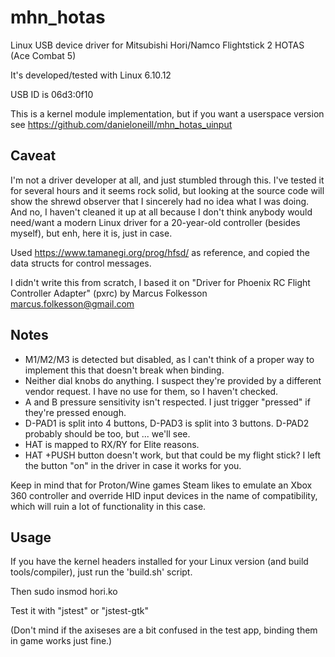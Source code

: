 # mhn_hotas
Linux USB device driver for Mitsubishi Hori/Namco Flightstick 2 HOTAS (Ace Combat 5)

It's developed/tested with Linux 6.10.12

USB ID is 06d3:0f10

This is a kernel module implementation, but if you want a userspace version see https://github.com/danieloneill/mhn_hotas_uinput

## Caveat

I'm not a driver developer at all, and just stumbled through this. I've tested it for several hours and it seems rock solid, but looking at the source code will show the shrewd observer that I sincerely had no idea what I was doing. And no, I haven't cleaned it up at all because I don't think anybody would need/want a modern Linux driver for a 20-year-old controller (besides myself), but enh, here it is, just in case.

Used https://www.tamanegi.org/prog/hfsd/ as reference, and copied the data structs for control messages.

I didn't write this from scratch, I based it on "Driver for Phoenix RC Flight Controller Adapter" (pxrc) by Marcus Folkesson <marcus.folkesson@gmail.com>

## Notes

* M1/M2/M3 is detected but disabled, as I can't think of a proper way to implement this that doesn't break when binding.
* Neither dial knobs do anything. I suspect they're provided by a different vendor request. I have no use for them, so I haven't checked.
* A and B pressure sensitivity isn't respected. I just trigger "pressed" if they're pressed enough.
* D-PAD1 is split into 4 buttons, D-PAD3 is split into 3 buttons. D-PAD2 probably should be too, but ... we'll see.
* HAT is mapped to RX/RY for Elite reasons.
* HAT +PUSH button doesn't work, but that could be my flight stick? I left the button "on" in the driver in case it works for you.

Keep in mind that for Proton/Wine games Steam likes to emulate an Xbox 360 controller and override HID input devices in the name of compatibility, which will ruin a lot of functionality in this case.

## Usage

If you have the kernel headers installed for your Linux version (and build tools/compiler), just run the 'build.sh' script.

Then sudo insmod hori.ko

Test it with "jstest" or "jstest-gtk"

(Don't mind if the axiseses are a bit confused in the test app, binding them in game works just fine.)



